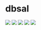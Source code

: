 # dbsal
<img src="https://capsule-render.vercel.app/api?type=cylinder&color=auto&height=120&section=header&text=Hello%20&fontSize=40" />
<img src="https://img.shields.io/badge/javascript-%23FCC624.svg?&style=for-the-badge&logo=javascript-&logoColor=black" />
<img src="https://img.shields.io/badge/react-%23FCC624.svg?&style=for-the-badge&logo=react&logoColor=black" />
<img src="https://img.shields.io/badge/typescript-%23FCC624.svg?&style=for-the-badge&logo=typescript&logoColor=black" />
<img src="https://img.shields.io/badge/flutter-%23FCC624.svg?&style=for-the-badge&logo=flutter&logoColor=black" />
